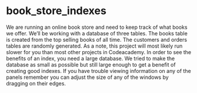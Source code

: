 # book_store_indexes
We are running an online book store and need to keep track of what books we offer. We’ll be working with a database of three tables. The books table is created from the top selling books of all time. The customers and orders tables are randomly generated.  As a note, this project will most likely run slower for you than most other projects in Codeacademy. In order to see the benefits of an index, you need a large database. We tried to make the database as small as possible but still large enough to get a benefit of creating good indexes.  If you have trouble viewing information on any of the panels remember you can adjust the size of any of the windows by dragging on their edges.
